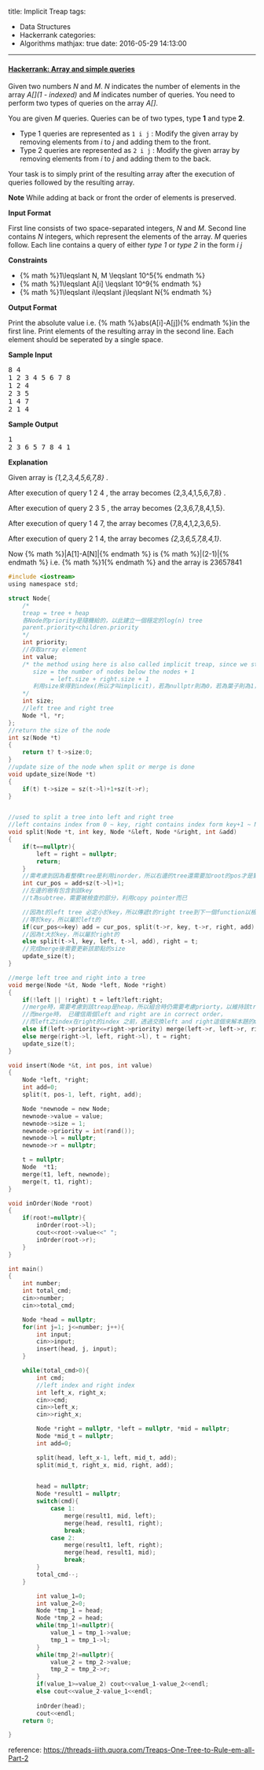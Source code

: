 title: Implicit Treap
tags:
  - Data Structures
  - Hackerrank
categories:
  - Algorithms
mathjax: true
date: 2016-05-29 14:13:00
---
#### [Hackerrank: Array and simple queries](https://www.hackerrank.com/challenges/array-and-simple-queries/problem)

Given two numbers *N* and *M*. *N* indicates the number of elements in the array *A[](1 - indexed)* and *M* indicates number of queries. You need to perform two types of queries on the array *A[]*. 

You are given *M* queries. Queries can be of two types, type **1** and type **2**. 

* Type 1 queries are represented as `1 i j` : Modify the given array by removing elements from *i* to *j* and adding them to the front.
* Type 2 queries are represented as `2 i j` : Modify the given array by removing elements from *i* to *j* and adding them to the back.

Your task is to simply print  of the resulting array after the execution of  queries followed by the resulting array. 
<!--more-->

**Note** While adding at back or front the order of elements is preserved. 

**Input Format**

First line consists of two space-separated integers, *N* and *M*. 
Second line contains *N* integers, which represent the elements of the array. 
*M* queries follow. Each line contains a query of either *type 1* or *type 2* in the form *i* *j*

**Constraints** 

- {% math %}1\leqslant N, M \leqslant 10^5{% endmath %}
- {% math %}1\leqslant A[i] \leqslant 10^9{% endmath %}
- {% math %}1\leqslant i\leqslant j\leqslant N{% endmath %}

**Output Format**

Print the absolute value i.e. {% math %}abs(A[i]-A[j]){% endmath %}in the first line. 
Print elements of the resulting array in the second line. Each element should be seperated by a single space.

**Sample Input**

<pre>
8 4
1 2 3 4 5 6 7 8
1 2 4
2 3 5
1 4 7
2 1 4
</pre>

**Sample Output**

<pre>
1
2 3 6 5 7 8 4 1
</pre>

**Explanation**

Given array is *{1,2,3,4,5,6,7,8}* .

After execution of query 1 2 4 , the array becomes {2,3,4,1,5,6,7,8} . 

After execution of query 2 3 5 , the array becomes {2,3,6,7,8,4,1,5}. 

After execution of query 1 4 7, the array becomes {7,8,4,1,2,3,6,5}. 

After execution of query 2 1 4, the array becomes *{2,3,6,5,7,8,4,1}*. 

Now {% math %}|A[1]-A[N]|{% endmath %} is {% math %}|(2-1)|{% endmath %} i.e. {% math %}1{% endmath %} and the array is 23657841

```c
#include <iostream>
using namespace std;

struct Node{
	/*  
	treap = tree + heap
	各Node的priority是隨機給的，以此建立一個穩定的log(n) tree
	parent.priority<children.priority
	*/
	int priority;
	//存取array element
	int value;
	/* the method using here is also called implicit treap, since we store size not index
	   size = the number of nodes below the nodes + 1
	   	    = left.size + right.size + 1
	   利用size來得到index(所以才叫implicit)，若為nullptr則為0，若為葉子則為1，透過Inorder使treap取代一array
	*/
	int size;
	//left tree and right tree
	Node *l, *r;
};
//return the size of the node
int sz(Node *t)
{
	return t? t->size:0;
}
//update size of the node when split or merge is done
void update_size(Node *t)
{
	if(t) t->size = sz(t->l)+1+sz(t->r);
}


//used to split a tree into left and right tree
//left contains index from 0 ~ key, right contains index form key+1 ~ N
void split(Node *t, int key, Node *&left, Node *&right, int &add)
{
	if(t==nullptr){
		left = right = nullptr;
		return;
	} 
	//需考慮到因為看整棵tree是利用inorder，所以右邊的tree還需要加root的pos才是對的
	int cur_pos = add+sz(t->l)+1;
	//左邊的樹有包含到該key
	//t為subtree，需要被檢查的部分，利用copy pointer而已

	//因為t的left tree 必定小於key，所以傳遞t的right tree到下一個function以檢查，而因為此t小於
	//等於key，所以屬於left的
	if(cur_pos<=key) add = cur_pos, split(t->r, key, t->r, right, add),  left=t;
	//因為t大於key，所以屬於right的
	else split(t->l, key, left, t->l, add), right = t;
	//完成merge後需要更新該節點的size
	update_size(t);
}

//merge left tree and right into a tree
void merge(Node *&t, Node *left, Node *right)
{
	if(!left || !right) t = left?left:right;
	//merge時，需要考慮到該treap是heap，所以組合時仍需要考慮priorty，以維持該tree為log(n)，
	//而merge時， 已確信兩個left and right are in correct order，
	//而left之index在right的index 之前，透過交換left and right這個來解本題的move front or back
	else if(left->priority<=right->priority) merge(left->r, left->r, right), t = left;
	else merge(right->l, left, right->l), t = right;
	update_size(t);
}

void insert(Node *&t, int pos, int value)
{
	Node *left, *right;
	int add=0;
	split(t, pos-1, left, right, add);

	Node *newnode = new Node;
	newnode->value = value;
	newnode->size = 1;
	newnode->priority = int(rand());
	newnode->l = nullptr;
	newnode->r = nullptr;

	t = nullptr;
	Node  *t1;
	merge(t1, left, newnode);
	merge(t, t1, right);
}

void inOrder(Node *root)
{
    if(root!=nullptr){
        inOrder(root->l);
        cout<<root->value<<" ";
        inOrder(root->r);
    }
}

int main()
{
	int number;
	int total_cmd;
	cin>>number;
	cin>>total_cmd;

	Node *head = nullptr;
	for(int j=1; j<=number; j++){
		int input;
		cin>>input;
		insert(head, j, input);
	}

	while(total_cmd>0){
		int cmd;
		//left index and right index
		int left_x, right_x;
		cin>>cmd;
		cin>>left_x;
		cin>>right_x;

		Node *right = nullptr, *left = nullptr, *mid = nullptr;
		Node *mid_t = nullptr;
		int add=0;

		split(head, left_x-1, left, mid_t, add);
		split(mid_t, right_x, mid, right, add);
		

		head = nullptr;
		Node *result1 = nullptr;
		switch(cmd){
			case 1:
				merge(result1, mid, left);
				merge(head, result1, right);
				break;
			case 2:
				merge(result1, left, right);
				merge(head, result1, mid);
				break;
		}
		total_cmd--;
	}

		int value_1=0;
		int value_2=0;
		Node *tmp_1 = head;
		Node *tmp_2 = head;
		while(tmp_1!=nullptr){
			value_1 = tmp_1->value;
			tmp_1 = tmp_1->l;
		}
		while(tmp_2!=nullptr){
			value_2 = tmp_2->value;
			tmp_2 = tmp_2->r;
		}
		if(value_1>=value_2) cout<<value_1-value_2<<endl;
		else cout<<value_2-value_1<<endl;
		
		inOrder(head);
		cout<<endl;
	return 0;

}
```

reference: <https://threads-iiith.quora.com/Treaps-One-Tree-to-Rule-em-all-Part-2>